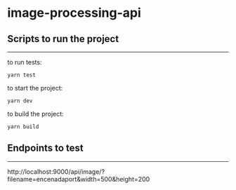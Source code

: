 # image-processing-api

## Scripts to run the project

---

to run tests: 

```
yarn test
```

to start the project:

```
yarn dev
```

to build the project:

```
yarn build
```
## Endpoints to test

---

http://localhost:9000/api/image/?filename=encenadaport&width=500&height=200